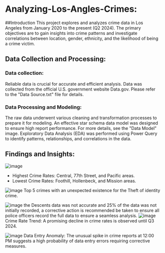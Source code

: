 # Analyzing-Los-Angles-Crimes:
##Introduction
This project explores and analyzes crime data in Los Angeles from January 2020 to the present (Q2 2024). The primary objectives are to gain insights into crime patterns and investigate correlations between location, gender, ethnicity, and the likelihood of being a crime victim.
## Data Collection and Processing:
### Data collection:
Reliable data is crucial for accurate and efficient analysis. Data was collected from the official U.S. government website Data.gov. Please refer to the "Data Source.txt" file for details.
### Data Processing and Modeling:
The raw data underwent various cleaning and transformation processes to prepare it for modeling. An effective star schema data model was designed to ensure high report performance. For more details, see the "Data Model" image.
Exploratory Data Analysis (EDA) was performed using Power Query to identify patterns, relationships, and correlations in the data.

## Findings and Insights:
![image](https://github.com/user-attachments/assets/19d03321-82e6-45af-b326-9c9ffa488b03)

- Highest Crime Rates: Central, 77th Street, and Pacific areas.
- Lowest Crime Rates: Foothill, Hollenbeck, and Mission areas.

![image](https://github.com/user-attachments/assets/936e902b-28ff-4762-b3e0-4fc00bbeda9f)
Top 5 crimes with an unexpected existence for the Theft of identity crime.

![image](https://github.com/user-attachments/assets/5692728c-6948-419a-b4f1-f1471c249ccc)
the Descents data was not accurate and 25% of the data was not initially recorded, a corrective action is recommended be taken to ensure all police officers record the full data to ensure a seamless analysis.
![image](https://github.com/user-attachments/assets/18d9e708-ae22-4173-8394-45556a7be853)
Crime Rate Trend: A promising decline in crime rates is observed until Q3 2024.

![image](https://github.com/user-attachments/assets/4a9bd992-dc20-4bca-a42b-a5c83b038c09)
Data Entry Anomaly: The unusual spike in crime reports at 12:00 PM suggests a high probability of data entry errors requiring corrective measures.
